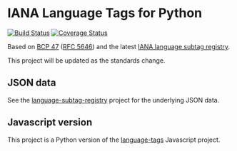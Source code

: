 # IANA Language Tags for Python #

[![Build Status](https://travis-ci.org/OnroerendErfgoed/language-tags.png?branch=master)](https://travis-ci.org/OnroerendErfgoed/language-tags)
[![Coverage Status](https://coveralls.io/repos/OnroerendErfgoed/language-tags/badge.png)](https://coveralls.io/r/OnroerendErfgoed/language-tags)

Based on [BCP 47](http://tools.ietf.org/html/bcp47) ([RFC 5646](http://tools.ietf.org/html/rfc5646)) and the latest [IANA language subtag registry](http://www.iana.org/assignments/language-subtag-registry).

This project will be updated as the standards change.

## JSON data ##

See the [language-subtag-registry](https://github.com/mattcg/language-subtag-registry) project for the underlying JSON data.

## Javascript version ##

This project is a Python version of the [language-tags](https://github.com/mattcg/language-tags) Javascript project.
